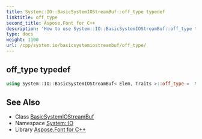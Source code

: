 ```yaml
---
title: System::IO::BasicSystemIOStreamBuf::off_type typedef
linktitle: off_type
second_title: Aspose.Font for C++
description: 'How to use System::IO::BasicSystemIOStreamBuf::off_type typedef of System::IO::BasicSystemIOStreamBuf class in C++.'
type: docs
weight: 1100
url: /cpp/system.io/basicsystemiostreambuf/off_type/
---
```

## off_type typedef




```cpp
using System::IO::BasicSystemIOStreamBuf< Elem, Traits >::off_type =  typename traits_type::off_type
```

## See Also

* Class [BasicSystemIOStreamBuf](../)
* Namespace [System::IO](../../)
* Library [Aspose.Font for C++](../../../)
